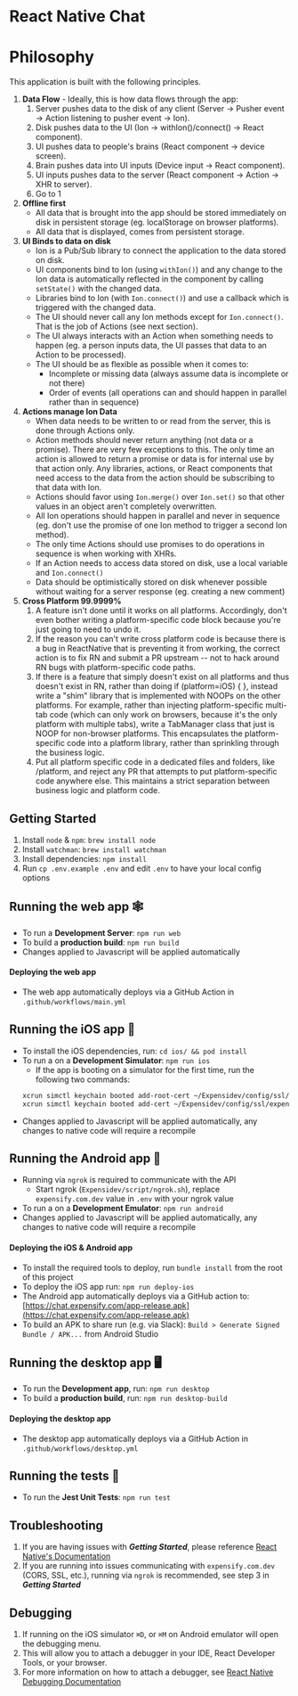 # React Native Chat

# Philosophy
This application is built with the following principles.
1. **Data Flow** - Ideally, this is how data flows through the app:
    1. Server pushes data to the disk of any client (Server -> Pusher event -> Action listening to pusher event -> Ion).
    1. Disk pushes data to the UI (Ion -> withIon()/connect() -> React component).
    1. UI pushes data to people's brains (React component -> device screen).
    1. Brain pushes data into UI inputs (Device input -> React component).
    1. UI inputs pushes data to the server (React component -> Action -> XHR to server).
    1. Go to 1
1. **Offline first** 
    - All data that is brought into the app should be stored immediately on disk in persistent storage (eg. localStorage on browser platforms).
    - All data that is displayed, comes from persistent storage.
1. **UI Binds to data on disk** 
    - Ion is a Pub/Sub library to connect the application to the data stored on disk.
    - UI components bind to Ion (using `withIon()`) and any change to the Ion data is automatically reflected in the component by calling `setState()` with the changed data.
    - Libraries bind to Ion (with `Ion.connect()`) and use a callback which is triggered with the changed data.
    - The UI should never call any Ion methods except for `Ion.connect()`. That is the job of Actions (see next section).
    - The UI always interacts with an Action when something needs to happen (eg. a person inputs data, the UI passes that data to an Action to be processed).
    - The UI should be as flexible as possible when it comes to:
        - Incomplete or missing data (always assume data is incomplete or not there)
        - Order of events (all operations can and should happen in parallel rather than in sequence)
1. **Actions manage Ion Data** 
    - When data needs to be written to or read from the server, this is done through Actions only.
    - Action methods should never return anything (not data or a promise). There are very few exceptions to this. The only time an action is allowed to return a promise or data is for internal use by that action only. Any libraries, actions, or React components that need access to the data from the action should be subscribing to that data with Ion.
    - Actions should favor using `Ion.merge()` over `Ion.set()` so that other values in an object aren't completely overwritten.
    - All Ion operations should happen in parallel and never in sequence (eg. don't use the promise of one Ion method to trigger a second Ion method).
    - The only time Actions should use promises to do operations in sequence is when working with XHRs.
    - If an Action needs to access data stored on disk, use a local variable and `Ion.connect()`
    - Data should be optimistically stored on disk whenever possible without waiting for a server response (eg. creating a new comment)
1. **Cross Platform 99.9999%**
    1. A feature isn't done until it works on all platforms.  Accordingly, don't even bother writing a platform-specific code block because you're just going to need to undo it.
    1. If the reason you can't write cross platform code is because there is a bug in ReactNative that is preventing it from working, the correct action is to fix RN and submit a PR upstream -- not to hack around RN bugs with platform-specific code paths.
    1. If there is a feature that simply doesn't exist on all platforms and thus doesn't exist in RN, rather than doing if (platform=iOS) { }, instead write a "shim" library that is implemented with NOOPs on the other platforms.  For example, rather than injecting platform-specific multi-tab code (which can only work on browsers, because it's the only platform with multiple tabs), write a TabManager class that just is NOOP for non-browser platforms.  This encapsulates the platform-specific code into a platform library, rather than sprinkling through the business logic.
    1. Put all platform specific code in a dedicated files and folders, like /platform, and reject any PR that attempts to put platform-specific code anywhere else.  This maintains a strict separation between business logic and platform code.

## Getting Started
1. Install `node` & `npm`: `brew install node`
2. Install `watchman`: `brew install watchman`
3. Install dependencies: `npm install`
4. Run `cp .env.example .env` and edit `.env` to have your local config options


## Running the web app 🕸
* To run a **Development Server**: `npm run web`
* To build a **production build**: `npm run build`
* Changes applied to Javascript will be applied automatically

#### Deploying the web app
* The web app automatically deploys via a GitHub Action in `.github/workflows/main.yml`

## Running the iOS app 📱
* To install the iOS dependencies, run: `cd ios/ && pod install`
* To run a on a **Development Simulator**: `npm run ios`
    * If the app is booting on a simulator for the first time, run the following two commands:
    ```bash
    xcrun simctl keychain booted add-root-cert ~/Expensidev/config/ssl/rootCA.crt #Adds root cert and trusts it
    xcrun simctl keychain booted add-cert ~/Expensidev/config/ssl/expensify.com.dev.pem #Adds .dev cert and trusts it
    ```
* Changes applied to Javascript will be applied automatically, any changes to native code will require a recompile

## Running the Android app 🤖
* Running via `ngrok` is required to communicate with the API
    * Start ngrok (`Expensidev/script/ngrok.sh`), replace `expensify.com.dev` value in `.env` with your ngrok value
* To run a on a **Development Emulator**: `npm run android`
* Changes applied to Javascript will be applied automatically, any changes to native code will require a recompile

#### Deploying the iOS & Android app
* To install the required tools to deploy, run `bundle install` from the root of this project
* To deploy the iOS app run: `npm run deploy-ios`
* The Android app automatically deploys via a GitHub action to: [https://chat.expensify.com/app-release.apk](https://chat.expensify.com/app-release.apk)
* To build an APK to share run (e.g. via Slack): `Build > Generate Signed Bundle / APK...` from Android Studio

## Running the desktop app 🖥
 * To run the **Development app**, run: `npm run desktop`
 * To build a **production build**, run: `npm run desktop-build`
 
#### Deploying the desktop app
 * The desktop app automatically deploys via a GitHub Action in `.github/workflows/desktop.yml`

## Running the tests 🎰
* To run the **Jest Unit Tests**: `npm run test`

## Troubleshooting
1. If you are having issues with **_Getting Started_**, please reference [React Native's Documentation](https://reactnative.dev/docs/environment-setup)
2. If you are running into issues communicating with `expensify.com.dev` (CORS, SSL, etc.), running via `ngrok` is recommended, see step 3 in **_Getting Started_**

## Debugging
1. If running on the iOS simulator `⌘D`, or `⌘M` on Android emulator will open the debugging menu. 
2. This will allow you to attach a debugger in your IDE, React Developer Tools, or your browser. 
3. For more information on how to attach a debugger, see [React Native Debugging Documentation](https://reactnative.dev/docs/debugging#chrome-developer-tools)
